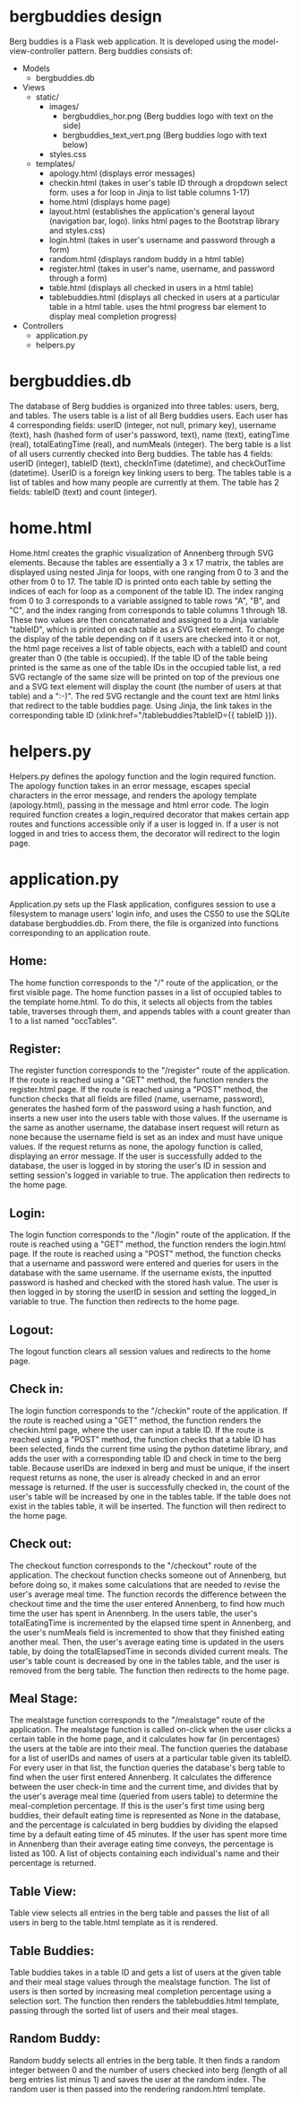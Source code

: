 # bergbuddies design

Berg buddies is a Flask web application. It is developed using the model-view-controller pattern.
Berg buddies consists of:

- Models
    - bergbuddies.db
- Views
    - static/
        - images/
            - bergbuddies_hor.png (Berg buddies logo with text on the side)
            - bergbuddies_text_vert.png (Berg buddies logo with text below)
        - styles.css
    - templates/
        - apology.html (displays error messages)
        - checkin.html (takes in user's table ID through a dropdown select form. uses a for loop in Jinja to list table columns 1-17)
        - home.html (displays home page)
        - layout.html (establishes the application's general layout (navigation bar, logo). links html pages to the Bootstrap library and styles.css)
        - login.html (takes in user's username and password through a form)
        - random.html (displays random buddy in a html table)
        - register.html (takes in user's name, username, and password through a form)
        - table.html (displays all checked in users in a html table)
        - tablebuddies.html (displays all checked in users at a particular table in a html table. uses the html progress bar element to display meal completion progress)
- Controllers
    - application.py
    - helpers.py

# bergbuddies.db

The database of Berg buddies is organized into three tables: users, berg, and tables.
The users table is a list of all Berg buddies users. Each user has 4 corresponding fields: userID (integer, not null, primary key), username (text), hash (hashed form of user's password, text), name (text), eatingTime (real), totalEatingTime (real), and numMeals (integer).
The berg table is a list of all users currently checked into Berg buddies. The table has 4 fields: userID (integer), tableID (text), checkInTime (datetime), and checkOutTime (datetime). UserID is a foreign key linking users to berg.
The tables table is a list of tables and how many people are currently at them. The table has 2 fields: tableID (text) and count (integer).

# home.html

Home.html creates the graphic visualization of Annenberg through SVG elements. Because the tables are essentially a 3 x 17 matrix, the tables are displayed using nested Jinja for loops, with one ranging from 0 to 3 and the other from 0 to 17.
The table ID is printed onto each table by setting the indices of each for loop as a component of the table ID. The index ranging from 0 to 3 corresponds to a variable assigned to table rows "A", "B", and "C", and the index ranging from corresponds to table columns 1 through 18. These two values are then concatenated and assigned to a Jinja variable "tableID", which is printed on each table as a SVG text element.
To change the display of the table depending on if it users are checked into it or not, the html page receives a list of table objects, each with a tableID and count greater than 0 (the table is occupied). If the table ID of the table being printed is the same as one of the table IDs in the occupied table list, a red SVG rectangle of the same size will be printed on top of the previous one and a SVG text element will display the count (the number of users at that table) and a ":-)".
The red SVG rectangle and the count text are html links that redirect to the table buddies page. Using Jinja, the link takes in the corresponding table ID (xlink:href="/tablebuddies?tableID={{ tableID }}).

# helpers.py

Helpers.py defines the apology function and the login required function.
The apology function takes in an error message, escapes special characters in the error message, and renders the apology template (apology.html), passing in the message and html error code.
The login required function creates a login_required decorator that makes certain app routes and functions accessible only if a user is logged in. If a user is not logged in and tries to access them, the decorator will redirect to the login page.

# application.py

Application.py sets up the Flask application, configures session to use a filesystem to manage users' login info, and uses the CS50 to use the SQLite database bergbuddies.db.
From there, the file is organized into functions corresponding to an application route.

## Home:
The home function corresponds to the "/" route of the application, or the first visible page. The home function passes in a list of occupied tables to the template home.html. To do this, it selects all objects from the tables table, traverses through them, and appends tables with a count greater than 1 to a list named "occTables".

## Register:
The register function corresponds to the "/register" route of the application. If the route is reached using a "GET" method, the function renders the register.html page.
If the route is reached using a "POST" method, the function checks that all fields are filled (name, username, password), generates the hashed form of the password using a hash function, and inserts a new user into the users table with those values. If the username is the same as another username, the database insert request will return as none because the username field is set as an index and must have unique values. If the request returns as none, the apology function is called, displaying an error message.
If the user is successfully added to the database, the user is logged in by storing the user's ID in session and setting session's logged in variable to true. The application then redirects to the home page.

## Login:
The login function corresponds to the "/login" route of the application. If the route is reached using a "GET" method, the function renders the login.html page.
If the route is reached using a "POST" method, the function checks that a username and password were entered and queries for users in the database with the same username. If the username exists, the inputted password is hashed and checked with the stored hash value. The user is then logged in by storing the userID in session and setting the logged_in variable to true. The function then redirects to the home page.

## Logout:
The logout function clears all session values and redirects to the home page.

## Check in:
The login function corresponds to the "/checkin" route of the application. If the route is reached using a "GET" method, the function renders the checkin.html page, where the user can input a table ID.
If the route is reached using a "POST" method, the function checks that a table ID has been selected, finds the current time using the python datetime library, and adds the user with a corresponding table ID and check in time to the berg table. Because userIDs are indexed in berg and must be unique, if the insert request returns as none, the user is already checked in and an error message is returned.
If the user is successfully checked in, the count of the user's table will be increased by one in the tables table. If the table does not exist in the tables table, it will be inserted. The function will then redirect to the home page.

## Check out:
The checkout function corresponds to the "/checkout" route of the application. The checkout function checks someone out of Annenberg, but before doing so, it makes some calculations that are needed to revise the user's average meal time. The function records the difference between the checkout time and the time the user entered Annenberg, to find how much time the user has spent in Anennberg. In the users table, the user's totalEatingTime is incremented by the elapsed time spent in Annenberg, and the user's numMeals field is incremented to show that they finished eating another meal. Then, the user's average eating time is updated in the users table, by doing the totalElapsedTime in seconds divided current meals.
The user's table count is decreased by one in the tables table, and the user is removed from the berg table. The function then redirects to the home page.

## Meal Stage:
The mealstage function corresponds to the "/mealstage" route of the application. The mealstage function is called on-click when the user clicks a certain table in the home page, and it calculates how far (in percentages) the users at the table are into their meal. The function queries the database for a list of userIDs and names of users at a particular table given its tableID. For every user in that list, the function queries the database's berg table to find when the user first entered Annenberg. It calculates the difference between the user check-in time and the current time, and divides that by the user's average meal time (queried from users table) to determine the meal-completion percentage.
If this is the user's first time using berg buddies, their default eating time is represented as None in the database, and the percentage is calculated in berg buddies by dividing the elapsed time by a default eating time of 45 minutes.
If the user has spent more time in Annenberg than their average eating time conveys, the percentage is listed as 100.
A list of objects containing each individual's name and their percentage is returned.

## Table View:
Table view selects all entries in the berg table and passes the list of all users in berg to the table.html template as it is rendered.

## Table Buddies:
Table buddies takes in a table ID and gets a list of users at the given table and their meal stage values through the mealstage function. The list of users is then sorted by increasing meal completion percentage using a selection sort. The function then renders the tablebuddies.html template, passing through the sorted list of users and their meal stages.

## Random Buddy:
Random buddy selects all entries in the berg table. It then finds a random integer between 0 and the number of users checked into berg (length of all berg entries list minus 1) and saves the user at the random index. The random user is then passed into the rendering random.html template.
